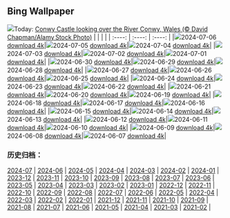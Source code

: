 ## Bing Wallpaper
![](https://global.bing.com/th?id=OHR.ConwyRiver_EN-GB6240387587_UHD.jpg&w=1000)Today: [Conwy Castle looking over the River Conwy, Wales (© David Chapman/Alamy Stock Photo)](https://global.bing.com/th?id=OHR.ConwyRiver_EN-GB6240387587_UHD.jpg)
|      |      |      |
| :----: | :----: | :----: |
|![](https://global.bing.com/th?id=OHR.ConwyRiver_EN-GB6240387587_UHD.jpg&pid=hp&w=384&h=216&rs=1&c=4)2024-07-06 [download 4k](https://global.bing.com/th?id=OHR.ConwyRiver_EN-GB6240387587_UHD.jpg)|![](https://global.bing.com/th?id=OHR.NoahBeach_EN-GB6003580040_UHD.jpg&pid=hp&w=384&h=216&rs=1&c=4)2024-07-05 [download 4k](https://global.bing.com/th?id=OHR.NoahBeach_EN-GB6003580040_UHD.jpg)|![](https://global.bing.com/th?id=OHR.ItalicaRuins_EN-GB5712011823_UHD.jpg&pid=hp&w=384&h=216&rs=1&c=4)2024-07-04 [download 4k](https://global.bing.com/th?id=OHR.ItalicaRuins_EN-GB5712011823_UHD.jpg)|
|![](https://global.bing.com/th?id=OHR.MeerkatManor_EN-GB5476220606_UHD.jpg&pid=hp&w=384&h=216&rs=1&c=4)2024-07-03 [download 4k](https://global.bing.com/th?id=OHR.MeerkatManor_EN-GB5476220606_UHD.jpg)|![](https://global.bing.com/th?id=OHR.HamptonFestival2024_EN-GB4619911099_UHD.jpg&pid=hp&w=384&h=216&rs=1&c=4)2024-07-02 [download 4k](https://global.bing.com/th?id=OHR.HamptonFestival2024_EN-GB4619911099_UHD.jpg)|![](https://global.bing.com/th?id=OHR.FisgardLighthouse_EN-GB4370736522_UHD.jpg&pid=hp&w=384&h=216&rs=1&c=4)2024-07-01 [download 4k](https://global.bing.com/th?id=OHR.FisgardLighthouse_EN-GB4370736522_UHD.jpg)|
|![](https://global.bing.com/th?id=OHR.UbudBali_EN-GB2185347114_UHD.jpg&pid=hp&w=384&h=216&rs=1&c=4)2024-06-30 [download 4k](https://global.bing.com/th?id=OHR.UbudBali_EN-GB2185347114_UHD.jpg)|![](https://global.bing.com/th?id=OHR.LondonPride2024_EN-GB1799367171_UHD.jpg&pid=hp&w=384&h=216&rs=1&c=4)2024-06-29 [download 4k](https://global.bing.com/th?id=OHR.LondonPride2024_EN-GB1799367171_UHD.jpg)|![](https://global.bing.com/th?id=OHR.ChristopherPark_EN-GB4906176732_UHD.jpg&pid=hp&w=384&h=216&rs=1&c=4)2024-06-28 [download 4k](https://global.bing.com/th?id=OHR.ChristopherPark_EN-GB4906176732_UHD.jpg)|
|![](https://global.bing.com/th?id=OHR.FlorenceDuomo_EN-GB0264090217_UHD.jpg&pid=hp&w=384&h=216&rs=1&c=4)2024-06-27 [download 4k](https://global.bing.com/th?id=OHR.FlorenceDuomo_EN-GB0264090217_UHD.jpg)|![](https://global.bing.com/th?id=OHR.CardinalfishAnemone_EN-GB9934314587_UHD.jpg&pid=hp&w=384&h=216&rs=1&c=4)2024-06-26 [download 4k](https://global.bing.com/th?id=OHR.CardinalfishAnemone_EN-GB9934314587_UHD.jpg)|![](https://global.bing.com/th?id=OHR.FireWave_EN-GB9662129375_UHD.jpg&pid=hp&w=384&h=216&rs=1&c=4)2024-06-25 [download 4k](https://global.bing.com/th?id=OHR.FireWave_EN-GB9662129375_UHD.jpg)|
|![](https://global.bing.com/th?id=OHR.FloresIsland_EN-GB9368933126_UHD.jpg&pid=hp&w=384&h=216&rs=1&c=4)2024-06-24 [download 4k](https://global.bing.com/th?id=OHR.FloresIsland_EN-GB9368933126_UHD.jpg)|![](https://global.bing.com/th?id=OHR.DhakaBangladesh_EN-GB6313540805_UHD.jpg&pid=hp&w=384&h=216&rs=1&c=4)2024-06-23 [download 4k](https://global.bing.com/th?id=OHR.DhakaBangladesh_EN-GB6313540805_UHD.jpg)|![](https://global.bing.com/th?id=OHR.BrazilRainforest_EN-GB5655367336_UHD.jpg&pid=hp&w=384&h=216&rs=1&c=4)2024-06-22 [download 4k](https://global.bing.com/th?id=OHR.BrazilRainforest_EN-GB5655367336_UHD.jpg)|
|![](https://global.bing.com/th?id=OHR.LewaGiraffe_EN-GB5426424156_UHD.jpg&pid=hp&w=384&h=216&rs=1&c=4)2024-06-21 [download 4k](https://global.bing.com/th?id=OHR.LewaGiraffe_EN-GB5426424156_UHD.jpg)|![](https://global.bing.com/th?id=OHR.KokinoMacedonia_EN-GB4480367698_UHD.jpg&pid=hp&w=384&h=216&rs=1&c=4)2024-06-20 [download 4k](https://global.bing.com/th?id=OHR.KokinoMacedonia_EN-GB4480367698_UHD.jpg)|![](https://global.bing.com/th?id=OHR.CadesCove_EN-GB3888481980_UHD.jpg&pid=hp&w=384&h=216&rs=1&c=4)2024-06-19 [download 4k](https://global.bing.com/th?id=OHR.CadesCove_EN-GB3888481980_UHD.jpg)|
|![](https://global.bing.com/th?id=OHR.LupinIceland_EN-GB3513329815_UHD.jpg&pid=hp&w=384&h=216&rs=1&c=4)2024-06-18 [download 4k](https://global.bing.com/th?id=OHR.LupinIceland_EN-GB3513329815_UHD.jpg)|![](https://global.bing.com/th?id=OHR.HummingThistle_EN-GB9410129648_UHD.jpg&pid=hp&w=384&h=216&rs=1&c=4)2024-06-17 [download 4k](https://global.bing.com/th?id=OHR.HummingThistle_EN-GB9410129648_UHD.jpg)|![](https://global.bing.com/th?id=OHR.RedFoxDad_EN-GB2072246945_UHD.jpg&pid=hp&w=384&h=216&rs=1&c=4)2024-06-16 [download 4k](https://global.bing.com/th?id=OHR.RedFoxDad_EN-GB2072246945_UHD.jpg)|
|![](https://global.bing.com/th?id=OHR.TroopingTheColourParade_EN-GB1777396736_UHD.jpg&pid=hp&w=384&h=216&rs=1&c=4)2024-06-15 [download 4k](https://global.bing.com/th?id=OHR.TroopingTheColourParade_EN-GB1777396736_UHD.jpg)|![](https://global.bing.com/th?id=OHR.PeggysCove_EN-GB2774875684_UHD.jpg&pid=hp&w=384&h=216&rs=1&c=4)2024-06-14 [download 4k](https://global.bing.com/th?id=OHR.PeggysCove_EN-GB2774875684_UHD.jpg)|![](https://global.bing.com/th?id=OHR.RegistanUzbekistan_EN-GB2667913913_UHD.jpg&pid=hp&w=384&h=216&rs=1&c=4)2024-06-13 [download 4k](https://global.bing.com/th?id=OHR.RegistanUzbekistan_EN-GB2667913913_UHD.jpg)|
|![](https://global.bing.com/th?id=OHR.BigBendMilkyWay_EN-GB2396509445_UHD.jpg&pid=hp&w=384&h=216&rs=1&c=4)2024-06-12 [download 4k](https://global.bing.com/th?id=OHR.BigBendMilkyWay_EN-GB2396509445_UHD.jpg)|![](https://global.bing.com/th?id=OHR.GemsbokBotswana_EN-GB4060073723_UHD.jpg&pid=hp&w=384&h=216&rs=1&c=4)2024-06-11 [download 4k](https://global.bing.com/th?id=OHR.GemsbokBotswana_EN-GB4060073723_UHD.jpg)|![](https://global.bing.com/th?id=OHR.OsakaNight_EN-GB7737792955_UHD.jpg&pid=hp&w=384&h=216&rs=1&c=4)2024-06-10 [download 4k](https://global.bing.com/th?id=OHR.OsakaNight_EN-GB7737792955_UHD.jpg)|
|![](https://global.bing.com/th?id=OHR.BardenasBiosphere_EN-GB7353700362_UHD.jpg&pid=hp&w=384&h=216&rs=1&c=4)2024-06-09 [download 4k](https://global.bing.com/th?id=OHR.BardenasBiosphere_EN-GB7353700362_UHD.jpg)|![](https://global.bing.com/th?id=OHR.SummerJuneHare_EN-GB7076303066_UHD.jpg&pid=hp&w=384&h=216&rs=1&c=4)2024-06-08 [download 4k](https://global.bing.com/th?id=OHR.SummerJuneHare_EN-GB7076303066_UHD.jpg)|![](https://global.bing.com/th?id=OHR.HumpbackFamily_EN-GB1225853084_UHD.jpg&pid=hp&w=384&h=216&rs=1&c=4)2024-06-07 [download 4k](https://global.bing.com/th?id=OHR.HumpbackFamily_EN-GB1225853084_UHD.jpg)|

### 历史归档：
[2024-07](https://github.com/niumoo/bing-wallpaper/tree/main/picture/2024-07/) | [2024-06](https://github.com/niumoo/bing-wallpaper/tree/main/picture/2024-06/) | [2024-05](https://github.com/niumoo/bing-wallpaper/tree/main/picture/2024-05/) | [2024-04](https://github.com/niumoo/bing-wallpaper/tree/main/picture/2024-04/) | [2024-03](https://github.com/niumoo/bing-wallpaper/tree/main/picture/2024-03/) | [2024-02](https://github.com/niumoo/bing-wallpaper/tree/main/picture/2024-02/) | [2024-01](https://github.com/niumoo/bing-wallpaper/tree/main/picture/2024-01/) | [2023-12](https://github.com/niumoo/bing-wallpaper/tree/main/picture/2023-12/) | 
[2023-11](https://github.com/niumoo/bing-wallpaper/tree/main/picture/2023-11/) | [2023-10](https://github.com/niumoo/bing-wallpaper/tree/main/picture/2023-10/) | [2023-09](https://github.com/niumoo/bing-wallpaper/tree/main/picture/2023-09/) | [2023-08](https://github.com/niumoo/bing-wallpaper/tree/main/picture/2023-08/) | [2023-07](https://github.com/niumoo/bing-wallpaper/tree/main/picture/2023-07/) | [2023-06](https://github.com/niumoo/bing-wallpaper/tree/main/picture/2023-06/) | [2023-05](https://github.com/niumoo/bing-wallpaper/tree/main/picture/2023-05/) | [2023-04](https://github.com/niumoo/bing-wallpaper/tree/main/picture/2023-04/) | 
[2023-03](https://github.com/niumoo/bing-wallpaper/tree/main/picture/2023-03/) | [2023-02](https://github.com/niumoo/bing-wallpaper/tree/main/picture/2023-02/) | [2023-01](https://github.com/niumoo/bing-wallpaper/tree/main/picture/2023-01/) | [2022-12](https://github.com/niumoo/bing-wallpaper/tree/main/picture/2022-12/) | [2022-11](https://github.com/niumoo/bing-wallpaper/tree/main/picture/2022-11/) | [2022-10](https://github.com/niumoo/bing-wallpaper/tree/main/picture/2022-10/) | [2022-09](https://github.com/niumoo/bing-wallpaper/tree/main/picture/2022-09/) | [2022-08](https://github.com/niumoo/bing-wallpaper/tree/main/picture/2022-08/) | 
[2022-07](https://github.com/niumoo/bing-wallpaper/tree/main/picture/2022-07/) | [2022-06](https://github.com/niumoo/bing-wallpaper/tree/main/picture/2022-06/) | [2022-05](https://github.com/niumoo/bing-wallpaper/tree/main/picture/2022-05/) | [2022-04](https://github.com/niumoo/bing-wallpaper/tree/main/picture/2022-04/) | [2022-03](https://github.com/niumoo/bing-wallpaper/tree/main/picture/2022-03/) | [2022-02](https://github.com/niumoo/bing-wallpaper/tree/main/picture/2022-02/) | [2022-01](https://github.com/niumoo/bing-wallpaper/tree/main/picture/2022-01/) | [2021-12](https://github.com/niumoo/bing-wallpaper/tree/main/picture/2021-12/) | 
[2021-11](https://github.com/niumoo/bing-wallpaper/tree/main/picture/2021-11/) | [2021-10](https://github.com/niumoo/bing-wallpaper/tree/main/picture/2021-10/) | [2021-09](https://github.com/niumoo/bing-wallpaper/tree/main/picture/2021-09/) | [2021-08](https://github.com/niumoo/bing-wallpaper/tree/main/picture/2021-08/) | [2021-07](https://github.com/niumoo/bing-wallpaper/tree/main/picture/2021-07/) | [2021-06](https://github.com/niumoo/bing-wallpaper/tree/main/picture/2021-06/) | [2021-05](https://github.com/niumoo/bing-wallpaper/tree/main/picture/2021-05/) | [2021-04](https://github.com/niumoo/bing-wallpaper/tree/main/picture/2021-04/) | 
[2021-03](https://github.com/niumoo/bing-wallpaper/tree/main/picture/2021-03/) | [2021-02](https://github.com/niumoo/bing-wallpaper/tree/main/picture/2021-02/) | 